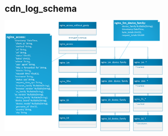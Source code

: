 # cdn_log_schema
![this's schema design pic](https://github.com/macanhhieu/cdn_log_schema/blob/master/schema_pic_beta_v1.png)

